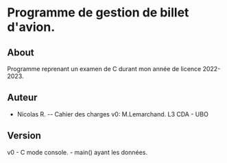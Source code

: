 # Programme de gestion de billet d'avion.

## About

Programme reprenant un examen de C durant mon année de licence 2022-2023.

## Auteur
- Nicolas R.
-- Cahier des charges v0: M.Lemarchand. L3 CDA - UBO

## Version
v0 - C mode console. - main() ayant les données.
